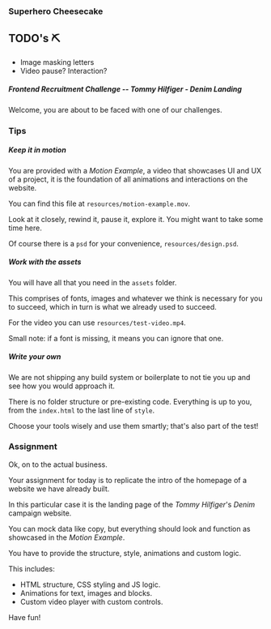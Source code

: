 ### Superhero Cheesecake

## TODO's ⛏️
- Image masking letters
- Video pause? Interaction?

##### Frontend Recruitment Challenge -- Tommy Hilfiger - Denim Landing

Welcome, you are about to be faced with one of our challenges.

### Tips

##### Keep it in motion

You are provided with a _Motion Example_, a video that showcases UI and UX of a project, it is the foundation of all animations and interactions on the website.

You can find this file at `resources/motion-example.mov`.

Look at it closely, rewind it, pause it, explore it.
You might want to take some time here.

Of course there is a `psd` for your convenience, `resources/design.psd`.


##### Work with the assets

You will have all that you need in the `assets` folder.

This comprises of fonts, images and whatever we think is necessary for you to succeed, which in turn is what we already used to succeed.

For the video you can use `resources/test-video.mp4`.

Small note: if a font is missing, it means you can ignore that one.


##### Write your own

We are not shipping any build system or boilerplate to not tie you up and see how you would approach it.

There is no folder structure or pre-existing code. Everything is up to you, from the `index.html` to the last line of `style`.

Choose your tools wisely and use them smartly; that's also part of the test!



### Assignment

Ok, on to the actual business.

Your assignment for today is to replicate the intro of the homepage of a website we have already built.

In this particular case it is the landing page of the _Tommy Hilfiger_'s _Denim_ campaign website.

You can mock data like copy, but everything should look and function as showcased in the _Motion Example_.



You have to provide the structure, style, animations and custom logic.

This includes:

- HTML structure, CSS styling and JS logic.
- Animations for text, images and blocks.
- Custom video player with custom controls.


Have fun!
